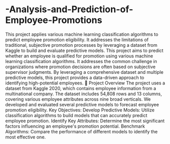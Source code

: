 # -Analysis-and-Prediction-of-Employee-Promotions
This project applies various machine learning classification algorithms to predict employee promotion eligibility. It addresses the limitations of traditional, subjective promotion processes by leveraging a dataset from Kaggle to build and evaluate predictive models.
This project aims to predict whether an employee is qualified for promotion using various machine learning classification algorithms. It addresses the common challenge in organizations where promotion decisions are often based on subjective supervisor judgments. By leveraging a comprehensive dataset and multiple predictive models, this project provides a data-driven approach to identifying high-potential employees.
🚀 Project Overview
The project uses a dataset from Kaggle 2020, which contains employee information from a multinational company. The dataset includes 54,808 rows and 13 columns, covering various employee attributes across nine broad verticals. We developed and evaluated several predictive models to forecast employee promotion eligibility.
Key Objectives:
Develop Predictive Models: Utilize classification algorithms to build models that can accurately predict employee promotion.
Identify Key Attributes: Determine the most significant factors influencing an employee's promotion potential.
Benchmark Algorithms: Compare the performance of different models to identify the most effective one.
